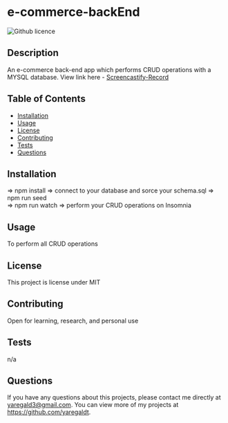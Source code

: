 # e-commerce-backEnd

![Github licence](http://img.shields.io/badge/license-MIT-blue.svg)

## Description

An e-commerce back-end app which performs CRUD operations with a MYSQL database.
View link here - [Screencastify-Record](https://drive.google.com/file/d/1E6f_RuChDgCffBUb5WHOMcCujEZDpMyk/view?usp=sharing)

## Table of Contents

- [Installation](#installation)
- [Usage](#usage)
- [License](#license)
- [Contributing](#contributing)
- [Tests](#tests)
- [Questions](#questions)

## Installation

=> npm install
=> connect to your database and sorce your schema.sql
=> npm run seed  
=> npm run watch
=> perform your CRUD operations on Insomnia

## Usage

To perform all CRUD operations

## License

This project is license under MIT

## Contributing

Open for learning, research, and personal use

## Tests

n/a

## Questions

If you have any questions about this projects, please contact me directly at yaregald3@gmail.com. You can view more of my projects at https://github.com/yaregaldt.
